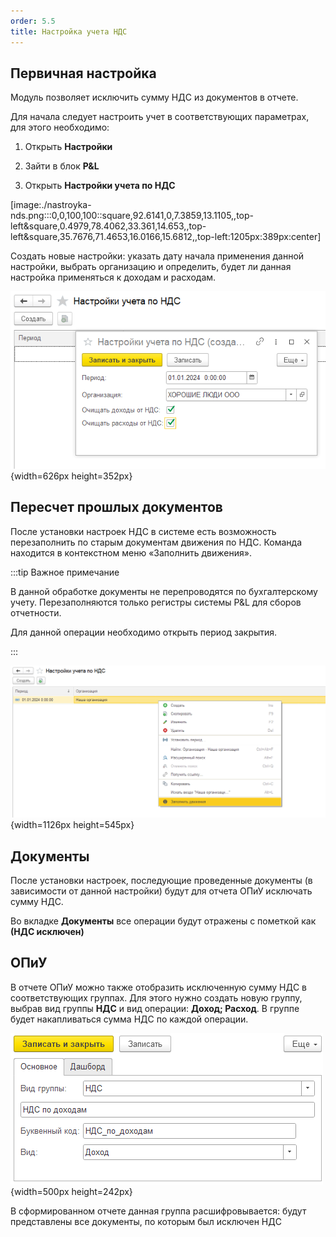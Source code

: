 ```yaml
---
order: 5.5
title: Настройка учета НДС
---
```


## Первичная настройка

Модуль позволяет исключить сумму НДС из документов в отчете.

Для начала следует настроить учет в соответствующих параметрах, для этого необходимо:

1. Открыть **Настройки**

2. Зайти в блок **P&L**

3. Открыть **Настройки учета по НДС**

[image:./nastroyka-nds.png:::0,0,100,100::square,92.6141,0,7.3859,13.1105,,top-left&square,0.4979,78.4062,33.361,14.653,,top-left&square,35.7676,71.4653,16.0166,15.6812,,top-left:1205px:389px:center]



Создать новые настройки: указать дату начала применения данной настройки, выбрать организацию и определить, будет ли данная настройка применяться к доходам и расходам.

![](./nastroyka-nds-2.png){width=626px height=352px}



## Пересчет прошлых документов

После установки настроек НДС в системе есть возможность перезаполнить по старым документам движения по НДС. Команда находится в контекстном меню «Заполнить движения».

:::tip Важное примечание

В данной обработке документы не перепроводятся по бухгалтерскому учету. Перезаполняются только регистры системы P&L для сборов отчетности.

Для данной операции необходимо открыть период закрытия.

:::

![](./nastroyka-nds-4.png){width=1126px height=545px}



## Документы

После установки настроек, последующие проведенные документы (в зависимости от данной настройки) будут для отчета ОПиУ исключать сумму НДС.

Во вкладке **Документы** все операции будут отражены с пометкой как **(НДС исключен)**

## ОПиУ

В отчете ОПиУ можно также отобразить исключенную сумму НДС в соответствующих группах. Для этого нужно создать новую группу, выбрав вид группы **НДС** и вид операции: **Доход; Расход**. В группе будет накапливаться сумма НДС по каждой операции.

![](./nastroyka-nds-3.png){width=500px height=242px}



В сформированном отчете данная группа расшифровывается: будут представлены все документы, по которым был исключен НДС